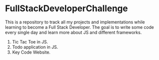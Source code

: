 # FullStackDeveloperChallenge
This is a repository to track all my projects and implementations while learning to become a Full Stack Developer. The goal is to write some code every single day and learn more about JS and different frameworks. 


1. Tic Tac Toe in JS.
2. Todo application in JS.
3. Key Code Website.
